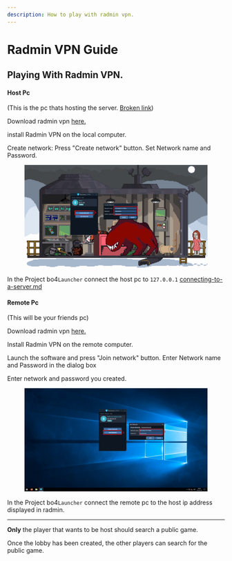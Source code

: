 ```yaml
---
description: How to play with radmin vpn.
---
```


# Radmin VPN Guide

## Playing With Radmin VPN.

#### Host Pc&#x20;

(This is the pc thats hosting the server. [Broken link](broken-reference "mention"))



Download radmin vpn [here.](https://www.radmin-vpn.com/)

install Radmin VPN on the local computer.

Create network: Press "Create network" button. Set Network name and Password.

<figure><img src="../.gitbook/assets/image (2).png" alt=""><figcaption></figcaption></figure>

In the Project bo4`Launcher` connect the host pc to `127.0.0.1`  [connecting-to-a-server.md](../launcher-guide/connecting-to-a-server.md "mention")



#### Remote Pc

(This will be your friends pc)



Download radmin vpn [here.](https://www.radmin-vpn.com/)

Install Radmin VPN on the remote computer.

Launch the software and press "Join network" button. Enter Network name and Password in the dialog box

Enter network and password you created.

<figure><img src="../.gitbook/assets/image (3).png" alt=""><figcaption></figcaption></figure>

In the Project bo4`Launcher` connect the remote pc to the host ip address displayed in radmin.

***

**Only** the player that wants to be host should search a public game.

Once the lobby has been created, the other players can search for the public game.


